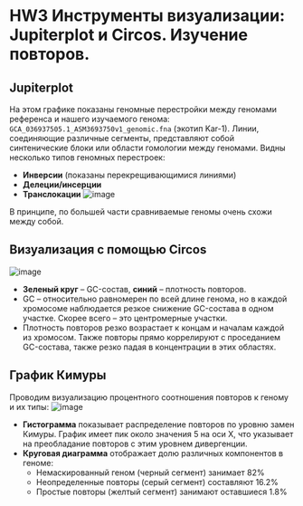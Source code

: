 # HW3 Инструменты визуализации: Jupiterplot и Circos. Изучение повторов.

## Jupiterplot

На этом графике показаны геномные перестройки между геномами референса и нашего изучаемого генома: `GCA_036937505.1_ASM3693750v1_genomic.fna` (экотип Kar-1). Линии, соединяющие различные сегменты, представляют собой синтенические блоки или области гомологии между геномами. Видны несколько типов геномных перестроек:

- **Инверсии** (показаны перекрещивающимися линиями)
- **Делеции/инсерции**
- **Транслокации**
![image](https://github.com/user-attachments/assets/3a2cc8b4-0b88-4bcd-82df-012b94bde4ca)

В принципе, по большей части сравниваемые геномы очень схожи между собой.

## Визуализация с помощью Circos
![image](https://github.com/user-attachments/assets/a1e16298-ff5a-4c6d-94d3-bd19b0aec59b)


- **Зеленый круг** – GC-состав, **синий** – плотность повторов.
- GC – относительно равномерен по всей длине генома, но в каждой хромосоме наблюдается резкое снижение GC-состава в одном участке. Скорее всего – это центромерные участки.
- Плотность повторов резко возрастает к концам и началам каждой из хромосом. Также повторы прямо коррелируют с проседанием GC-состава, также резко падая в концентрации в этих областях.

## График Кимуры

Проводим визуализацию процентного соотношения повторов к геному и их типы:
![image](https://github.com/user-attachments/assets/14988126-f3f6-40fa-8746-a66f23133fa9)


- **Гистограмма** показывает распределение повторов по уровню замен Кимуры. График имеет пик около значения 5 на оси X, что указывает на преобладание повторов с этим уровнем дивергенции.
- **Круговая диаграмма** отображает долю различных компонентов в геноме:
  - Немаскированный геном (черный сегмент) занимает 82%
  - Неопределенные повторы (серый сегмент) составляют 16.2%
  - Простые повторы (желтый сегмент) занимают оставшиеся 1.8%
